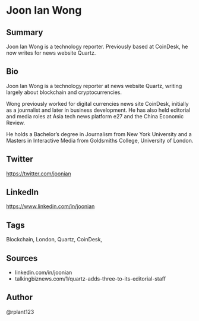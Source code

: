 # Joon Ian Wong

## Summary
Joon Ian Wong is a technology reporter. Previously based at CoinDesk, he now writes for news website Quartz.

## Bio
Joon Ian Wong is a technology reporter at news website Quartz, writing largely about blockchain and cryptocurrencies. 

Wong previously worked for digital currencies news site CoinDesk, initially as a journalist and later in business development. He has also held editorial and media roles at Asia tech news platform e27 and the China Economic Review. 

He holds a Bachelor’s degree in Journalism from New York University and a Masters in Interactive Media from Goldsmiths College, University of London.

## Twitter
https://twitter.com/joonian

## LinkedIn
https://www.linkedin.com/in/joonian

## Tags
Blockchain, London, Quartz, CoinDesk,

## Sources
* linkedin.com/in/joonian
* talkingbiznews.com/1/quartz-adds-three-to-its-editorial-staff

## Author
@rplant123
